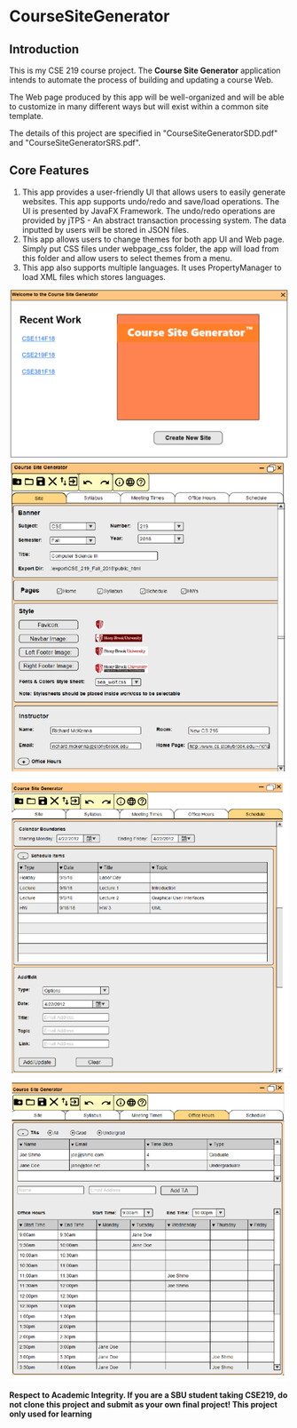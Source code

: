 # CourseSiteGenerator
## Introduction
This is my CSE 219 course project. The **Course Site Generator** application intends to automate the process of building and updating a course Web.

The Web page produced by this app will be well-organized and will be able to customize in many different ways but will exist within a common site template.

The details of this project are specified in "CourseSiteGeneratorSDD.pdf" and "CourseSiteGeneratorSRS.pdf".

## Core Features
1. This app provides a user-friendly UI that allows users to easily generate websites. This app supports undo/redo and save/load operations. The UI is presented by JavaFX Framework. The undo/redo operations are provided by jTPS - An abstract transaction processing system. The data inputted by users will be stored in JSON files.
2. This app allows users to change themes for both app UI and Web page. Simply put CSS files under webpage_css folder, the app will load from this folder and allow users to select themes from a menu.
3. This app also supports multiple languages. It uses PropertyManager to load XML files which stores languages.


![alt test](https://raw.githubusercontent.com/LinPsPs/CourseSiteGenerator/master/WelDialog.png "WelDialog.png")
![alt test](https://raw.githubusercontent.com/LinPsPs/CourseSiteGenerator/master/CourseSiteGenMainPage.png "MainPage.png")
![alt test](https://raw.githubusercontent.com/LinPsPs/CourseSiteGenerator/master/CourseScheduleTab.png "CourseScheduleTab.png")
![alt test](https://raw.githubusercontent.com/LinPsPs/CourseSiteGenerator/master/OHPage.png "OHPage.png")

**Respect to Academic Integrity. If you are a SBU student taking CSE219, do not clone this project and submit as your own final project! This project only used for learning**
